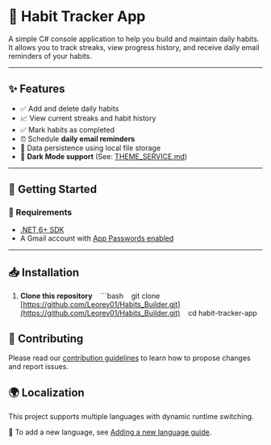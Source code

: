 # 📅 Habit Tracker App

A simple C# console application to help you build and maintain daily habits. It allows you to track streaks, view progress history, and receive daily email reminders of your habits.

---

## ✨ Features

- ✅ Add and delete daily habits
- 📈 View current streaks and habit history
- ✅ Mark habits as completed
- ⏰ Schedule **daily email reminders**
- 💾 Data persistence using local file storage
- 🎨 **Dark Mode support** (See: [THEME_SERVICE.md](THEME_SERVICE.md))

---

## 🚀 Getting Started

### 🔧 Requirements

- [.NET 6+ SDK](https://dotnet.microsoft.com/en-us/download)
- A Gmail account with [App Passwords enabled](https://support.google.com/accounts/answer/185833)

---

## 📥 Installation

1. **Clone this repository**
   ```bash
   git clone [https://github.com/Leorev01/Habits_Builder.git](https://github.com/Leorev01/Habits_Builder.git)
   cd habit-tracker-app

## 📝 Contributing

Please read our [contribution guidelines](CONTRIBUTING.md) to learn how to propose changes and report issues.

## 🌍 Localization

This project supports multiple languages with dynamic runtime switching.

📝 To add a new language, see [Adding a new language guide](LOCALIZATION_GUIDE.md).
